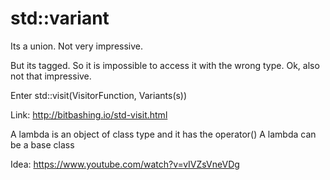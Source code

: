 # std::variant
Its a union. Not very impressive.

But its tagged. So it is impossible to access it with the wrong type. Ok, also
not that impressive.

Enter std::visit(VisitorFunction, Variants(s))

Link: http://bitbashing.io/std-visit.html

A lambda is an object of class type and it has the operator()
A lambda can be a base class

Idea: https://www.youtube.com/watch?v=vIVZsVneVDg
